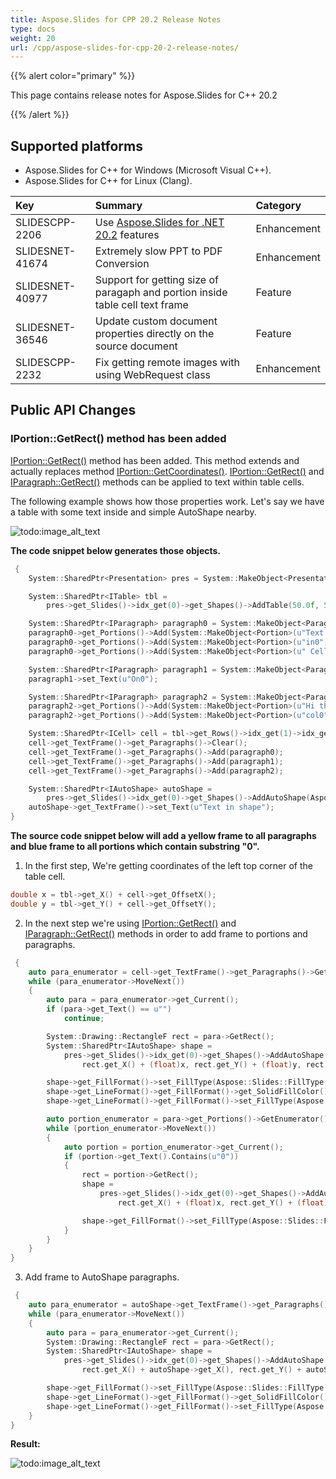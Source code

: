 ```yaml
---
title: Aspose.Slides for CPP 20.2 Release Notes
type: docs
weight: 20
url: /cpp/aspose-slides-for-cpp-20-2-release-notes/
---
```


{{% alert color="primary" %}} 

This page contains release notes for Aspose.Slides for C++ 20.2

{{% /alert %}} 
## **Supported platforms**
- Aspose.Slides for C++ for Windows (Microsoft Visual C++).
- Aspose.Slides for C++ for Linux (Clang).

|**Key**|**Summary**|**Category**|
| :- | :- | :- |
|SLIDESCPP-2206|Use [Aspose.Slides for .NET 20.2](https://docs.aspose.com/slides/net/aspose-slides-for-net-20-2-release-notes/) features|Enhancement|
|SLIDESNET-41674|Extremely slow PPT to PDF Conversion|Enhancement|
|SLIDESNET-40977|Support for getting size of paragaph and portion inside table cell text frame|Feature|
|SLIDESNET-36546|Update custom document properties directly on the source document|Feature|
|SLIDESCPP-2232|Fix getting remote images with using WebRequest class|Enhancement|
## **Public API Changes**
### **IPortion::GetRect() method has been added**
[IPortion::GetRect()](#a9e2fd8b58529d493b40835b8463838a9) method has been added. This method extends and actually replaces method [IPortion::GetCoordinates()](https://apireference.aspose.com/slides/cpp/class/aspose.slides.i_portion#aceaf0a7e3ddb126cbdf402a0e40224b2).
[IPortion::GetRect()](https://apireference.aspose.com/slides/cpp/class/aspose.slides.i_portion#a9e2fd8b58529d493b40835b8463838a9) and [IParagraph::GetRect()](https://apireference.aspose.com/slides/cpp/class/aspose.slides.i_paragraph#a56f6e0026bbb81aa948bb0b000b8cf08) methods can be applied to text within table cells.

The following example shows how those properties work.
Let's say we have a table with some text inside and simple AutoShape nearby.

![todo:image_alt_text](aspose-slides-for-cpp-20-2-release-notes_1.png)

**The code snippet below generates those objects.**

```cpp
 {
    System::SharedPtr<Presentation> pres = System::MakeObject<Presentation>();

    System::SharedPtr<ITable> tbl =
        pres->get_Slides()->idx_get(0)->get_Shapes()->AddTable(50.0f, 50.0f, System::MakeArray<double>({ 50, 70 }), System::MakeArray<double>({ 50, 50, 50 }));

    System::SharedPtr<IParagraph> paragraph0 = System::MakeObject<Paragraph>();
    paragraph0->get_Portions()->Add(System::MakeObject<Portion>(u"Text "));
    paragraph0->get_Portions()->Add(System::MakeObject<Portion>(u"in0"));
    paragraph0->get_Portions()->Add(System::MakeObject<Portion>(u" Cell"));

    System::SharedPtr<IParagraph> paragraph1 = System::MakeObject<Paragraph>();
    paragraph1->set_Text(u"On0");

    System::SharedPtr<IParagraph> paragraph2 = System::MakeObject<Paragraph>();
    paragraph2->get_Portions()->Add(System::MakeObject<Portion>(u"Hi there "));
    paragraph2->get_Portions()->Add(System::MakeObject<Portion>(u"col0"));

    System::SharedPtr<ICell> cell = tbl->get_Rows()->idx_get(1)->idx_get(1);
    cell->get_TextFrame()->get_Paragraphs()->Clear();
    cell->get_TextFrame()->get_Paragraphs()->Add(paragraph0);
    cell->get_TextFrame()->get_Paragraphs()->Add(paragraph1);
    cell->get_TextFrame()->get_Paragraphs()->Add(paragraph2);

    System::SharedPtr<IAutoShape> autoShape =
        pres->get_Slides()->idx_get(0)->get_Shapes()->AddAutoShape(Aspose::Slides::ShapeType::Rectangle, 400.0f, 100.0f, 60.0f, 120.0f);
    autoShape->get_TextFrame()->set_Text(u"Text in shape");
}
```

**The source code snippet below will add a yellow frame to all paragraphs and blue frame to all portions which contain substring "0".**

1) In the first step, We're getting coordinates of the left top corner of the table cell.

```cpp
double x = tbl->get_X() + cell->get_OffsetX();
double y = tbl->get_Y() + cell->get_OffsetY();
```


2) In the next step we're using [IPortion::GetRect()](https://apireference.aspose.com/slides/cpp/class/aspose.slides.i_portion#a9e2fd8b58529d493b40835b8463838a9) and [IParagraph::GetRect()](https://apireference.aspose.com/slides/cpp/class/aspose.slides.i_paragraph#a56f6e0026bbb81aa948bb0b000b8cf08) methods in order to add frame to portions and paragraphs.

```cpp
 {
    auto para_enumerator = cell->get_TextFrame()->get_Paragraphs()->GetEnumerator();
    while (para_enumerator->MoveNext())
    {
        auto para = para_enumerator->get_Current();
        if (para->get_Text() == u"")
            continue;

        System::Drawing::RectangleF rect = para->GetRect();
        System::SharedPtr<IAutoShape> shape = 
            pres->get_Slides()->idx_get(0)->get_Shapes()->AddAutoShape(Aspose::Slides::ShapeType::Rectangle, 
                rect.get_X() + (float)x, rect.get_Y() + (float)y, rect.get_Width(), rect.get_Height());

        shape->get_FillFormat()->set_FillType(Aspose::Slides::FillType::NoFill);
        shape->get_LineFormat()->get_FillFormat()->get_SolidFillColor()->set_Color(System::Drawing::Color::get_Yellow());
        shape->get_LineFormat()->get_FillFormat()->set_FillType(Aspose::Slides::FillType::Solid);

        auto portion_enumerator = para->get_Portions()->GetEnumerator();
        while (portion_enumerator->MoveNext())
        {
            auto portion = portion_enumerator->get_Current();
            if (portion->get_Text().Contains(u"0"))
            {
                rect = portion->GetRect();
                shape = 
                    pres->get_Slides()->idx_get(0)->get_Shapes()->AddAutoShape(Aspose::Slides::ShapeType::Rectangle, 
                        rect.get_X() + (float)x, rect.get_Y() + (float)y, rect.get_Width(), rect.get_Height());

                shape->get_FillFormat()->set_FillType(Aspose::Slides::FillType::NoFill);
            }
        }
    }
}
```


3) Add frame to AutoShape paragraphs.

```cpp
 {
    auto para_enumerator = autoShape->get_TextFrame()->get_Paragraphs()->GetEnumerator();
    while (para_enumerator->MoveNext())
    {
        auto para = para_enumerator->get_Current();
        System::Drawing::RectangleF rect = para->GetRect();
        System::SharedPtr<IAutoShape> shape = 
            pres->get_Slides()->idx_get(0)->get_Shapes()->AddAutoShape(Aspose::Slides::ShapeType::Rectangle, 
                rect.get_X() + autoShape->get_X(), rect.get_Y() + autoShape->get_Y(), rect.get_Width(), rect.get_Height());

        shape->get_FillFormat()->set_FillType(Aspose::Slides::FillType::NoFill);
        shape->get_LineFormat()->get_FillFormat()->get_SolidFillColor()->set_Color(System::Drawing::Color::get_Yellow());
        shape->get_LineFormat()->get_FillFormat()->set_FillType(Aspose::Slides::FillType::Solid);
    }
}
```

**Result:**

![todo:image_alt_text](aspose-slides-for-cpp-20-2-release-notes_2.png)
